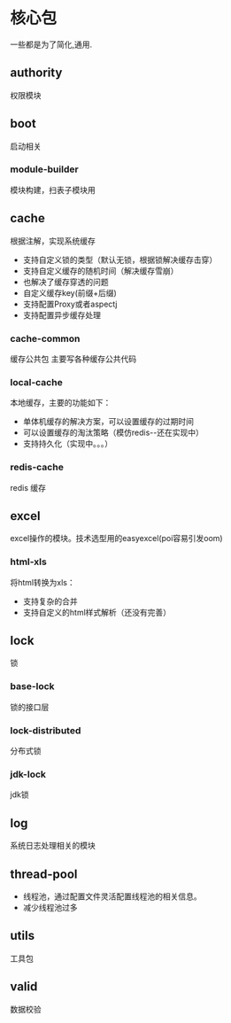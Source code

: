 # 核心包

一些都是为了简化,通用.
## authority
  权限模块
## boot
启动相关
### module-builder 

模块构建，扫表子模块用  

## cache
根据注解，实现系统缓存
- 支持自定义锁的类型（默认无锁，根据锁解决缓存击穿）
- 支持自定义缓存的随机时间（解决缓存雪崩）
- 也解决了缓存穿透的问题
- 自定义缓存key(前缀+后缀)
- 支持配置Proxy或者aspectj
- 支持配置异步缓存处理
### cache-common
缓存公共包
主要写各种缓存公共代码

### local-cache

本地缓存，主要的功能如下：

- 单体机缓存的解决方案，可以设置缓存的过期时间
- 可以设置缓存的淘汰策略（模仿redis--还在实现中）
- 支持持久化（实现中。。。）

### redis-cache
  redis 缓存


## excel

excel操作的模块。技术选型用的easyexcel(poi容易引发oom)

### html-xls

将html转换为xls：

- 支持复杂的合并
- 支持自定义的html样式解析（还没有完善）


## lock
  锁
### base-lock
   锁的接口层
### lock-distributed
  分布式锁
### jdk-lock
  jdk锁

## log 
  系统日志处理相关的模块

## thread-pool

- 线程池，通过配置文件灵活配置线程池的相关信息。
- 减少线程池过多

## utils
  工具包
## valid

数据校验

